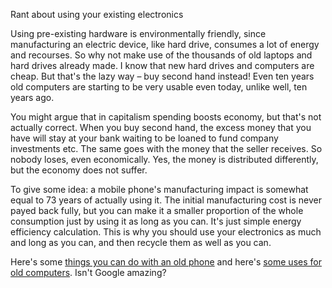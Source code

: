 Rant about using your existing electronics

Using pre-existing hardware is environmentally friendly, since manufacturing an electric device, like hard drive, consumes a lot of energy and recourses. So why not make use of the thousands of old laptops and hard drives already made. I know that new hard drives and computers are cheap. But that's the lazy way – buy second hand instead! Even ten years old computers are starting to be very usable even today, unlike well, ten years ago.

You might argue that in capitalism spending boosts economy, but that's not actually correct. When you buy second hand, the excess money that you have will stay at your bank waiting to be loaned to fund company investments etc. The same goes with the money that the seller receives. So nobody loses, even economically. Yes, the money is distributed differently, but the economy does not suffer.

To give some idea: a mobile phone's manufacturing impact is somewhat equal to 73 years of actually using it. The initial manufacturing cost is never payed back fully, but you can make it a smaller proportion of the whole consumption just by using it as long as you can. It's just simple energy efficiency calculation. This is why you should use your electronics as much and long as you can, and then recycle them as well as you can.

Here's some
[things you can do with an old phone](https://www.google.com/search?q=what+to+do+with+an+old+phone)
and here's
[some uses for old computers](https://www.google.com/search?q=what+to+do+with+an+old+computer).
Isn't Google amazing?
